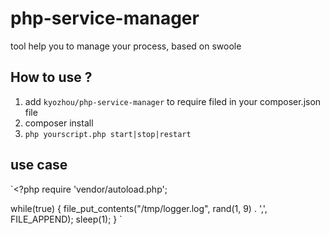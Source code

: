 # php-service-manager
tool help you to manage your process, based on swoole

## How to use ?
1. add `kyozhou/php-service-manager` to require filed in your composer.json file
2. composer install
3. `php yourscript.php start|stop|restart`

## use case
`<?php 
require 'vendor/autoload.php';

while(true) {
    file_put_contents("/tmp/logger.log", rand(1, 9) . ',', FILE_APPEND);
    sleep(1);
}
`
